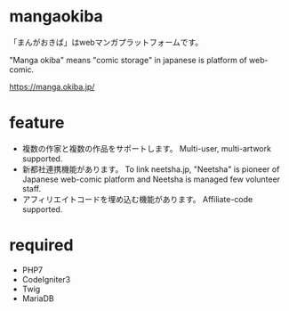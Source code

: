 # mangaokiba

「まんがおきば」はwebマンガプラットフォームです。

"Manga okiba" means "comic storage" in japanese
 is platform of web-comic.

https://manga.okiba.jp/

# feature

- 複数の作家と複数の作品をサポートします。 Multi-user, multi-artwork supported.
- 新都社連携機能があります。 To link neetsha.jp, "Neetsha" is pioneer of Japanese web-comic platform and Neetsha is managed few volunteer staff.
- アフィリエイトコードを埋め込む機能があります。 Affiliate-code supported.

# required

- PHP7
- CodeIgniter3
- Twig
- MariaDB
